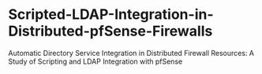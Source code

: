 # Scripted-LDAP-Integration-in-Distributed-pfSense-Firewalls
Automatic Directory Service Integration in Distributed Firewall Resources: A Study of Scripting and LDAP Integration with pfSense
